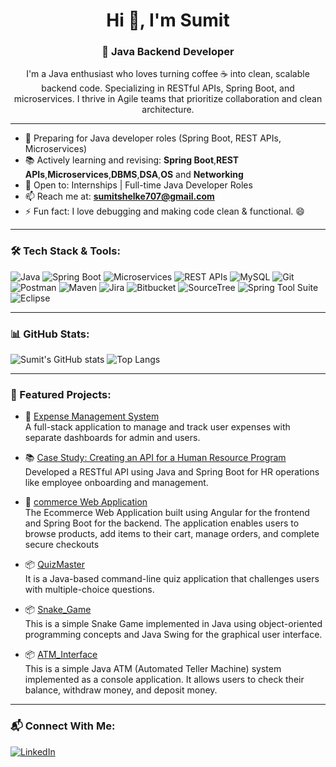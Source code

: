 <h1 align="center">Hi 👋, I'm Sumit</h1>
<h3 align="center">🚀 Java Backend Developer </h3>

<p align="center">
 I'm a Java enthusiast who loves turning coffee ☕ into clean, scalable backend code. 
Specializing in RESTful APIs, Spring Boot, and microservices.
I thrive in Agile teams that prioritize collaboration and clean architecture.
</p>

---

- 🎯 Preparing for Java developer roles (Spring Boot, REST APIs, Microservices)
- 📚 Actively learning and revising: **Spring Boot**,**REST APIs**,**Microservices**,**DBMS**,**DSA**,**OS** and **Networking** 
- 💼 Open to: Internships | Full-time Java Developer Roles
- 📫 Reach me at: **sumitshelke707@gmail.com**
- ⚡ Fun fact: I love debugging and making code clean & functional. 😄

---

### 🛠️ Tech Stack & Tools:

![Java](https://img.shields.io/badge/Java-ED8B00?style=for-the-badge&logo=java&logoColor=white)
![Spring Boot](https://img.shields.io/badge/Spring%20Boot-6DB33F?style=for-the-badge&logo=spring-boot&logoColor=white)
![Microservices](https://img.shields.io/badge/Microservices-4EA94B?style=for-the-badge&logo=appveyor&logoColor=white)
![REST APIs](https://img.shields.io/badge/REST%20APIs-FF6F61?style=for-the-badge&logo=apachespark&logoColor=white)
![MySQL](https://img.shields.io/badge/MySQL-00758F?style=for-the-badge&logo=mysql&logoColor=white)
![Git](https://img.shields.io/badge/Git-F05032?style=for-the-badge&logo=git&logoColor=white)
![Postman](https://img.shields.io/badge/Postman-FF6C37?style=for-the-badge&logo=postman&logoColor=white)
![Maven](https://img.shields.io/badge/Maven-C71A36?style=for-the-badge&logo=apachemaven&logoColor=white)
![Jira](https://img.shields.io/badge/Jira-0052CC?style=for-the-badge&logo=jira&logoColor=white)
![Bitbucket](https://img.shields.io/badge/Bitbucket-darkblue?style=for-the-badge&logo=bitbucket&logoColor=white)
![SourceTree](https://img.shields.io/badge/SourceTree-0052CC?style=for-the-badge&logo=sourcetree&logoColor=white)
![Spring Tool Suite](https://img.shields.io/badge/Spring%20Tool%20Suite-6DB33F?style=for-the-badge&logo=spring&logoColor=white)
![Eclipse](https://img.shields.io/badge/Eclipse-2C2255?style=for-the-badge&logo=eclipse&logoColor=white)


---

### 📊 GitHub Stats:
![Sumit's GitHub stats](https://github-readme-stats.vercel.app/api?username=sumit70707&show_icons=true&theme=github_dark)
![Top Langs](https://github-readme-stats.vercel.app/api/top-langs/?username=sumit70707&layout=compact&theme=github_dark)

---

### 🚀 Featured Projects:
- 🧾 [Expense Management System](https://github.com/sumit70707/Expense_Management_System)  
  A full-stack application to manage and track user expenses with separate dashboards for admin and users.

- 📚 [Case Study: Creating an API for a Human Resource Program](https://github.com/sumit70707/Creating-an-API-for-a-Human-Resource-Program)  
  Developed a RESTful API using Java and Spring Boot for HR operations like employee onboarding and management.

- 🧾 [commerce Web Application](https://github.com/sumit70707/Ecommerce)  
  The Ecommerce Web Application built using Angular for the frontend and Spring Boot for the backend. The application enables users to browse products, add items to their cart, manage orders, and complete secure checkouts

- 📦 [QuizMaster](https://github.com/sumit70707/QuizMaster)  
  It is a Java-based command-line quiz application that challenges users with multiple-choice questions.

- 📦 [Snake_Game](https://github.com/sumit70707/Snake_Game)  
  This is a simple Snake Game implemented in Java using object-oriented programming concepts and Java Swing for the graphical user interface.

- 📦 [ATM_Interface](https://github.com/sumit70707/ATM_Interface)  
  This is a simple Java ATM (Automated Teller Machine) system implemented as a console application. It allows users to check their balance, withdraw money, and deposit money.
  

---

### 📬 Connect With Me:
[![LinkedIn](https://img.shields.io/badge/LinkedIn-blue?style=for-the-badge&logo=linkedin)](https://www.linkedin.com/in/sumit-shelke/)
